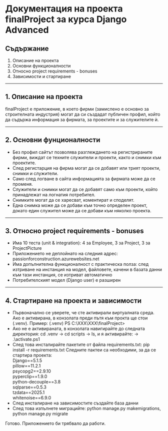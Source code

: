 # Документация на проекта finalProject за курса Django Advanced

## Съдържание
1. Описание на проекта
2. Основни функционалности
3. Относно project requirements - bonuses
4. Зависимости и стартиране

---
## 1. Описание на проекта
finalProject е приложение, в което фирми (замислено е основно за строителната индустрия) могат да си създадат публичен профил, който да съдържа информация за фирмата, за проектите и за служителите ѝ. 

---
## 2. Основни фунционалности
+ Без профил сайтът позволява разглеждането на регистрираните фирми, виждат се техните служители и проекти, както и снимки към проектите.
+ След регистарция на фирма могат да се добавят или трият проекти, снимки и служители.
+ Само след логване в сайта информацията за фирмата може да се променя.
+ Служители и снимки могат да се добавят само към проекти, който принадлежат на логнатия потребител.
+ Снимките могат да се харесват, коментират и споделят.
+ Една снимка може да се добави към точно определен проект, докато един служител може да се добави към няколко проекта.

---
## 3. Относно project requirements - bonuses
+ Има 10 теста (unit & integration): 4 за Employee, 3 за Project, 3 за ProjectPicture
+ Приложението не деплойнато на следния адрес: passionforconstruction.azurewebsites.net
+ Има допълнителна функционалност с практическа полза: след изтриване на инстанция на модел, файловете, качени в базата данни към тази инстанция, се изтриват автоматично
+ Потребителският модел (Django user) е разширен

---
## 4. Стартиране на проекта и зависимости
+ Първоначално се уверете, че сте активирали виртуалната среда. Ако е активирана, в конзолата преди пътя към прокта ще стои (.venv). Пример: (.venv) PS C:\XXX\XXX\finalProject>
+ Ако не е активираната, в конзолата навигирайте до следната директория: cd .venv -> cd scripts -> ls, и я активирайте: -> .\activate.ps1
+ След това инсталирайте пакетите от файла requirements.txt: pip install -r requirements.txt
Следните пактеи са необходими, за да се стартира проекта:  
 Django==5.1.5  
 pillow==11.2.1  
 psycopg2==2.9.10  
 pyperclip==1.9.0  
 python-decouple==3.8  
 sqlparse==0.5.3  
 tzdata==2025.1  
 whitenoise==6.9.0  
+ След инсталиране на зависимостите създайте база данни
+ След това изпълнете миграцийте: python manage.py makemigrations, python manage.py migrate
  
Готово. Приложението би трябвало да работи.

